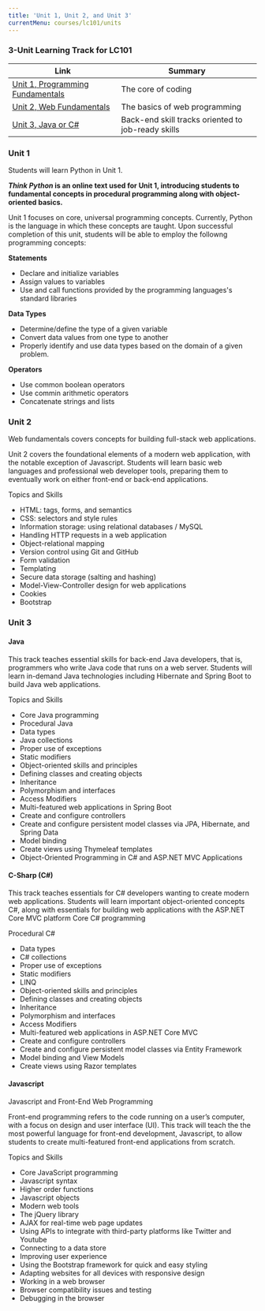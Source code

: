 ```yaml
---
title: 'Unit 1, Unit 2, and Unit 3'
currentMenu: courses/lc101/units
---
```


### 3-Unit Learning Track for LC101

Link | Summary
|------------|-------------|
[Unit 1, Programming Fundamentals](#unit-1) | The core of coding
[Unit 2, Web Fundamentals](#unit-2)  | The basics of web programming
[Unit 3, Java or C#](#unit-3) | Back-end skill tracks oriented to job-ready skills

### Unit 1

Students will learn Python in Unit 1.  

__*Think Python* is an online text used for Unit 1,  introducing students to fundamental concepts in procedural programming along with object-oriented basics.__

Unit 1 focuses on core, universal programming concepts.  Currently, Python is the language in which these concepts are taught.  Upon successful completion of this unit, students will be able to employ the followng programming concepts:

__Statements__
   - Declare and initialize variables
   - Assign values to variables
   - Use and call functions provided by the programming languages's standard libraries

__Data Types__ 
   - Determine/define the type of a given variable
   - Convert data values from one type to another
   - Properly identify and use data types based on the domain of a given problem.

__Operators__
   - Use common boolean operators
   - Use commin arithmetic operators
   - Concatenate strings and lists

### Unit 2

Web fundamentals covers concepts for building full-stack web applications.

Unit 2 covers the foundational elements of a modern web application, with the notable exception of Javascript. Students will learn basic web languages and professional web developer tools, preparing them to eventually work on either front-end or back-end applications. 

Topics and Skills
- HTML: tags, forms, and semantics
- CSS: selectors and style rules		
- Information storage: using relational databases / MySQL 
- Handling HTTP requests in a web application
- Object-relational mapping
- Version control using Git and GitHub
- Form validation
- Templating
- Secure data storage (salting and hashing)
- Model-View-Controller design for web applications
- Cookies
- Bootstrap


### Unit 3

#### Java

This track teaches essential skills for back-end Java developers, that is, programmers who write Java code that runs on a web server. Students will learn in-demand Java technologies including Hibernate and Spring Boot to build Java web applications.

Topics and Skills
- Core Java programming
- Procedural Java
- Data types
- Java collections
- Proper use of exceptions
- Static modifiers
- Object-oriented skills and principles
- Defining classes and creating objects
- Inheritance
- Polymorphism and interfaces
- Access Modifiers
- Multi-featured web applications in Spring Boot
- Create and configure controllers
- Create and configure persistent model classes via JPA, Hibernate, and Spring Data
- Model binding
- Create views using Thymeleaf templates
- Object-Oriented Programming in C# and ASP.NET MVC Applications


#### C-Sharp (C#) ####

This track teaches essentials for C# developers wanting to create modern web applications. Students will learn important object-oriented concepts C#, along with essentials for building web applications with the ASP.NET Core MVC platform
Core C# programming

Procedural C#
- Data types
- C# collections
- Proper use of exceptions
- Static modifiers
- LINQ
- Object-oriented skills and principles
- Defining classes and creating objects
- Inheritance
- Polymorphism and interfaces
- Access Modifiers
- Multi-featured web applications in ASP.NET Core MVC
- Create and configure controllers
- Create and configure persistent model classes via Entity Framework
- Model binding and View Models
- Create views using Razor templates

#### Javascript

Javascript and Front-End Web Programming

Front-end programming refers to the code running on a user’s computer, with a focus on design and user interface (UI). This track will teach the the most powerful language for front-end development, Javascript, to allow students to create multi-featured front-end applications from scratch. 

Topics and Skills
- Core JavaScript programming
- Javascript syntax
- Higher order functions
- Javascript objects
- Modern web tools
- The jQuery library
- AJAX for real-time web page updates
- Using APIs to integrate with third-party platforms like Twitter and Youtube
- Connecting to a data store
- Improving user experience
- Using the Bootstrap framework for quick and easy styling
- Adapting websites for all devices with responsive design
- Working in a web browser
- Browser compatibility issues and testing
- Debugging in the browser

